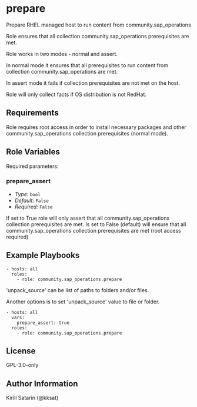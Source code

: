 # prepare

Prepare RHEL managed host to run content from community.sap_operations

Role ensures that all collection community.sap_operations prerequisites are met.

Role works in two modes - normal and assert.

In normal mode it ensures that all prerequisites to run content from collection community.sap_operations are met.

In assert mode it fails if collection prerequisites are not met on the host.

Role will only collect facts if OS distribution is not RedHat.

## Requirements

Role requires root access in order to install necessary packages and other community.sap_operations collection prerequisites (normal mode).



<!-- BEGIN: Role Input Parameters -->

## Role Variables

Required parameters:

### prepare_assert

- _Type:_ `bool`
- _Default:_ `False`
- _Required:_ `False`

If set to True role will only assert that all community.sap_operations collection prerequisites are met.
Is set to False (default) will ensure that all community.sap_operations collection prerequisites are met (root access required)

<!-- END: Role Input Parameters -->

## Example Playbooks

```ansible
- hosts: all
  roles:
    - role: community.sap_operations.prepare
```

'unpack_source' can be list of paths to folders and/or files.

Another options is to set 'unpack_source' value to file or folder.

```ansible
- hosts: all
  vars:
    prepare_assert: true
  roles:
    - role: community.sap_operations.prepare
```

## License

GPL-3.0-only

## Author Information

Kirill Satarin (@kksat)
